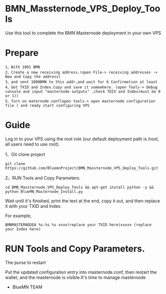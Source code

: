 # BMN_Massternode_VPS_Deploy_Tools

Use this tool to complete the BMN Masternode deployment in your own VPS

# Prepare

```
1、With 1001 BMN
2、Create a new receiving address.(open File-> receiving addresses -> New and Copy the address) 
3、and sent 1000BMN to this addr,and wait for 6 Confirmation at least
4、Get TXID and Index.Copy and save it somewhere. (open Tools-> Debug console and input "masternode outputs" ,check TDIX and Index(must be 0 or 1))
5、Turn on maternode.conf(open tools-> open masternode configuration file ) and ready start configuring VPS 
```


# Guide

Log in to your VPS using the root role (our default deployment path is /root, all users need to use root).

1、Git clone project
```
git clone https://github.com/BluemnProject/BMN_Massternode_VPS_Deploy_Tools.git 

```
2、RUN Tools and Copy Parameters.

```
cd BMN_Massternode_VPS_Deploy_Tools && apt-get install python -y && python BlueMN_Masternode_Install.py
```

Wait until it's finished, print the text at the end, copy it out, and then replace it with your TXID and Index.

For example,

```
BMNMASTERNODEA %s:%s %s xxxx(replace your TXID here)xxxxx (replace your Index here)

```
# RUN Tools and Copy Parameters.

The purse to restart

Put the updated configuration entry into masternode.conf, then restart the wallet, and the masternode is visible.It's time to manage masternode



- BlueMN TEAM
